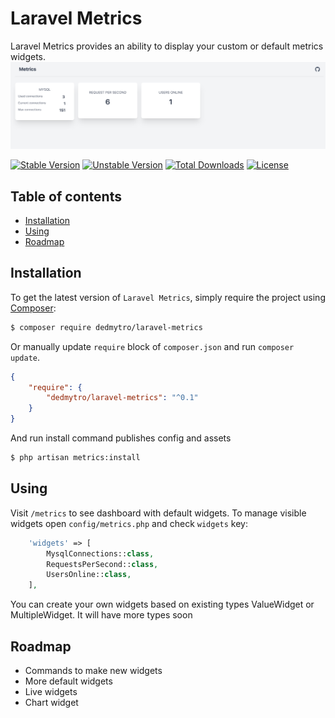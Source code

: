 # Laravel Metrics

Laravel Metrics provides an ability to display your custom or default metrics widgets.
![img.png](img.png)

[![Stable Version][badge_stable]][link_packagist]
[![Unstable Version][badge_unstable]][link_packagist]
[![Total Downloads][badge_downloads]][link_packagist]
[![License][badge_license]][link_license]

## Table of contents

* [Installation](#installation)
* [Using](#using)
* [Roadmap](#roadmap)

## Installation

To get the latest version of `Laravel Metrics`, simply require the project using [Composer](https://getcomposer.org):

```bash
$ composer require dedmytro/laravel-metrics
```

Or manually update `require` block of `composer.json` and run `composer update`.

```json
{
    "require": {
        "dedmytro/laravel-metrics": "^0.1"
    }
}
```

And run install command publishes config and assets

```bash
$ php artisan metrics:install
```


## Using

Visit `/metrics` to see dashboard with default widgets.
To manage visible widgets open `config/metrics.php` and check `widgets` key:
```php
    'widgets' => [
        MysqlConnections::class,
        RequestsPerSecond::class,
        UsersOnline::class,
    ],
```

You can create your own widgets based on existing types ValueWidget or MultipleWidget. It will have more types soon

## Roadmap

* Commands to make new widgets
* More default widgets  
* Live widgets  
* Chart widget


[badge_downloads]:      https://img.shields.io/packagist/dt/dedmytro/laravel-metrics.svg?style=flat-square

[badge_license]:        https://img.shields.io/packagist/l/dedmytro/laravel-metrics.svg?style=flat-square

[badge_stable]:         https://img.shields.io/github/v/release/dedmytro/laravel-metrics?label=stable&style=flat-square

[badge_unstable]:       https://img.shields.io/badge/unstable-dev--main-orange?style=flat-square

[link_license]:         LICENSE

[link_packagist]:       https://packagist.org/packages/dedmytro/laravel-metrics
